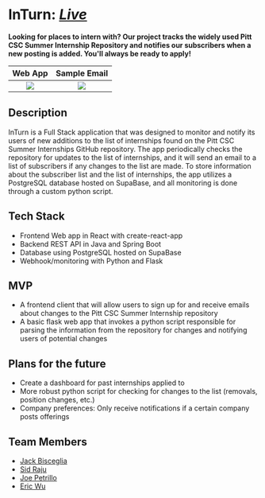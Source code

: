 ﻿# InTurn: [*Live*](https://theinturn.tech/)
**Looking for places to intern with? Our project tracks the widely used Pitt CSC Summer Internship Repository and notifies our subscribers when a new posting is added. You'll always be ready to apply!**


Web App              |  Sample Email
:-------------------:|:-------------------------:
![](https://i.imgur.com/cNiqNOp.png)|![](https://i.imgur.com/GVAYh6I.png)


## Description
InTurn is a Full Stack application that was designed to monitor and notify its users of new additions to the list of internships found on the Pitt CSC Summer Internships GitHub repository. The app periodically checks the repository for updates to the list of internships, and it will send an email to a list of subscribers if any changes to the list are made. To store information about the subscriber list and the list of internships, the app utilizes a PostgreSQL database hosted on SupaBase, and all monitoring is done through a custom python script. 

## Tech Stack
- Frontend Web app in React with create-react-app
- Backend REST API in Java and Spring Boot
- Database using PostgreSQL hosted on SupaBase
- Webhook/monitoring with Python and Flask

## MVP
- A frontend client that will allow users to sign up for and receive emails about changes to the Pitt CSC Summer Internship repository
- A basic flask web app that invokes a python script responsible for parsing the information from the repository for changes and notifying users of potential changes

## Plans for the future
- Create a dashboard for past internships applied to 
- More robust python script for checking for changes to the list (removals, position changes, etc.)
- Company preferences: Only receive notifications if a certain company posts offerings

## Team Members
- [Jack Bisceglia](https://github.com/jackbisceglia)
- [Sid Raju](https://github.com/sid2033)
- [Joe Petrillo](https://github.com/joepetrillo)
- [Eric Wu](https://github.com/ewu2023)
